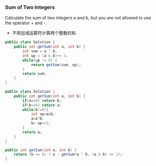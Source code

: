 ### Sum of Two Integers

Calculate the sum of two integers a and b, but you are not allowed to use the operator + and -.

* 不用加减运算符计算两个整数的和

``` java
public class Solution {
    public int getSum(int a, int b) {
        int sum = a ^ b;
        int up = (a & b)<< 1;
        while(up != 0) {
            return getSum(sum, up);
        }
        return sum;
    }
}
```
``` java
public class Solution {
    public int getSum(int a, int b) {
        if(a==0) return b;
        if(b==0) return a;
        while(b!=0){
            int up=a&b;
            a=a^b;
            b= up<<1;
        }
        return a;
    }
}
```
``` java
public int getSum(int a, int b) {
	return (b == 0) ? a : getSum(a ^ b, (a & b) << 1);
}
```